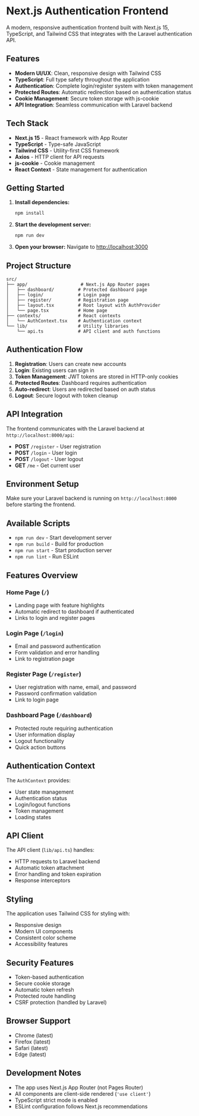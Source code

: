 # Next.js Authentication Frontend

A modern, responsive authentication frontend built with Next.js 15, TypeScript, and Tailwind CSS that integrates with the Laravel authentication API.

## Features

- **Modern UI/UX**: Clean, responsive design with Tailwind CSS
- **TypeScript**: Full type safety throughout the application
- **Authentication**: Complete login/register system with token management
- **Protected Routes**: Automatic redirection based on authentication status
- **Cookie Management**: Secure token storage with js-cookie
- **API Integration**: Seamless communication with Laravel backend

## Tech Stack

- **Next.js 15** - React framework with App Router
- **TypeScript** - Type-safe JavaScript
- **Tailwind CSS** - Utility-first CSS framework
- **Axios** - HTTP client for API requests
- **js-cookie** - Cookie management
- **React Context** - State management for authentication

## Getting Started

1. **Install dependencies:**
   ```bash
   npm install
   ```

2. **Start the development server:**
   ```bash
   npm run dev
   ```

3. **Open your browser:**
   Navigate to [http://localhost:3000](http://localhost:3000)

## Project Structure

```
src/
├── app/                    # Next.js App Router pages
│   ├── dashboard/         # Protected dashboard page
│   ├── login/             # Login page
│   ├── register/          # Registration page
│   ├── layout.tsx         # Root layout with AuthProvider
│   └── page.tsx           # Home page
├── contexts/              # React contexts
│   └── AuthContext.tsx    # Authentication context
└── lib/                   # Utility libraries
    └── api.ts             # API client and auth functions
```

## Authentication Flow

1. **Registration**: Users can create new accounts
2. **Login**: Existing users can sign in
3. **Token Management**: JWT tokens are stored in HTTP-only cookies
4. **Protected Routes**: Dashboard requires authentication
5. **Auto-redirect**: Users are redirected based on auth status
6. **Logout**: Secure logout with token cleanup

## API Integration

The frontend communicates with the Laravel backend at `http://localhost:8000/api`:

- **POST** `/register` - User registration
- **POST** `/login` - User login
- **POST** `/logout` - User logout
- **GET** `/me` - Get current user

## Environment Setup

Make sure your Laravel backend is running on `http://localhost:8000` before starting the frontend.

## Available Scripts

- `npm run dev` - Start development server
- `npm run build` - Build for production
- `npm run start` - Start production server
- `npm run lint` - Run ESLint

## Features Overview

### Home Page (`/`)
- Landing page with feature highlights
- Automatic redirect to dashboard if authenticated
- Links to login and register pages

### Login Page (`/login`)
- Email and password authentication
- Form validation and error handling
- Link to registration page

### Register Page (`/register`)
- User registration with name, email, and password
- Password confirmation validation
- Link to login page

### Dashboard Page (`/dashboard`)
- Protected route requiring authentication
- User information display
- Logout functionality
- Quick action buttons

## Authentication Context

The `AuthContext` provides:
- User state management
- Authentication status
- Login/logout functions
- Token management
- Loading states

## API Client

The API client (`lib/api.ts`) handles:
- HTTP requests to Laravel backend
- Automatic token attachment
- Error handling and token expiration
- Response interceptors

## Styling

The application uses Tailwind CSS for styling with:
- Responsive design
- Modern UI components
- Consistent color scheme
- Accessibility features

## Security Features

- Token-based authentication
- Secure cookie storage
- Automatic token refresh
- Protected route handling
- CSRF protection (handled by Laravel)

## Browser Support

- Chrome (latest)
- Firefox (latest)
- Safari (latest)
- Edge (latest)

## Development Notes

- The app uses Next.js App Router (not Pages Router)
- All components are client-side rendered (`'use client'`)
- TypeScript strict mode is enabled
- ESLint configuration follows Next.js recommendations
